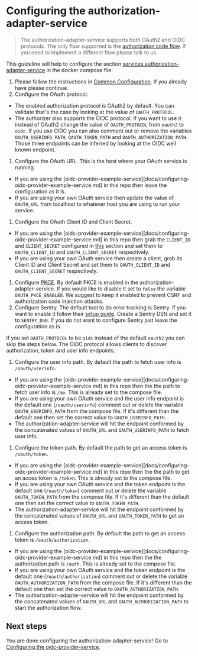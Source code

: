 # Configuring the authorization-adapter-service
> The authorization-adapter-service supports both OAuth2 and OIDC protocols. The only flow supported is the [authorization code flow](https://oauth.net/2/grant-types/authorization-code/). If you need to implement a different flow please talk to us.



This guideline will help to configure the section [services.authorization-adapter-service](https://github.com/idpartner-app/trust-platform-example/blob/trustPlatformExample/docker-compose.yml#L51) in the docker compose file.

1. Please follow the instructions in [Common Configuration](docs/common-configuration.md). If you already have please continue.
1. Configure the OAuth protocol.
  - The enabled authorization protocol is OAuth2 by default. You can validate that's the case by looking at the value of `OAUTH_PROTOCOL`.
  - The authorizer also supports the OIDC protocol. If you want to use it instead of OAuth2 change the value of `OAUTH_PROTOCOL` from `oauth2` to `oidc`. If you use OIDC you can also comment out or remove the variables `OAUTH_USERINFO_PATH`, `OAUTH_TOKEN_PATH` and `OAUTH_AUTHORIZATION_PATH`. Those three endpoints can be inferred by looking at the OIDC well known endpoint.
1. Configure the OAuth URL. This is the host where your OAuth service is running.
  - If you are using the [oidc-provider-example-service][docs/configuring-oidc-provider-example-service.md] in this repo then leave the configuration as it is.
  - If you are using your own OAuth service then update the value of `OAUTH_URL` from localhost to whatever host you are using to run your service.
1. Configure the OAuth Client ID and Client Secret.
  - If you are using the [oidc-provider-example-service][docs/configuring-oidc-provider-example-service.md] in this repo then grab the `CLIENT_ID` and `CLIENT_SECRET` configured in [this](docs/configuring-oidc-provider-example-service.md) section and set them to `OAUTH_CLIENT_ID` and `OAUTH_CLIENT_SECRET` respectively.
  - If you are using your own OAuth service then create a client, grab its Client ID and Client Secret and set them to `OAUTH_CLIENT_ID` and `OAUTH_CLIENT_SECRET` respectively.
1. Configure [PKCE](https://oauth.net/2/pkce/#:~:text=PKCE%20(RFC%207636)%20is%20an,is%20using%20a%20client%20secret.). By default PKCE is enabled in the authorization-adapter-service. If you would like to disable it set to `false` the variable `OAUTH_PKCE_ENABLED`. We suggest to keep it enabled to prevent CSRF and authorization code injection attacks.
1. Configure Sentry. The default tool to do error tracking is Sentry. If you want to enable it follow their [setup guide](https://sentry.io/signup/). Create a Sentry DSN and set it to `SENTRY_DSN`. If you do not want to configure Sentry just leave the configuration as is.


If you set `OAUTH_PROTOCOL` to be `oidc` instead of the default `oauth2` you can skip the steps below. The OIDC protocol allows clients to discover authorization, token and user info endpoints.

1. Configure the user info path. By default the path to fetch user info is `/oauth/userinfo`.
  - If you are using the [oidc-provider-example-service][docs/configuring-oidc-provider-example-service.md] in this repo then the the path to fetch user info is `/me`.  This is already set to the compose file.
  - If you are using your own OAuth service and the user info endpoint is the default one (`/oauth/userinfo`) comment out or delete the variable `OAUTH_USERINFO_PATH` from the compose file. If it's different than the default one then set the correct value to `OAUTH_USERINFO_PATH`.
  - The authorization-adapter-service will hit the endpoint conformed by the concatenated values of `OAUTH_URL` and `OAUTH_USERINFO_PATH` to fetch user info.
1. Configure the token path. By default the path to get an access token is `/oauth/token`.
  - If you are using the [oidc-provider-example-service][docs/configuring-oidc-provider-example-service.md] in this repo then the the path to get an acces token is `/token`. This is already set to the compose file.
  - If you are using your own OAuth service and the token endpoint is the default one (`/oauth/token`) comment out or delete the variable `OAUTH_TOKEN_PATH` from the compose file. If it's different than the default one then set the correct value to `OAUTH_TOKEN_PATH`.
  - The authorization-adapter-service will hit the endpoint conformed by the concatenated values of `OAUTH_URL` and `OAUTH_TOKEN_PATH` to get an access token.
1. Configure the authorization path. By default the path to get an access token is `/oauth/authorization`.
  - If you are using the [oidc-provider-example-service][docs/configuring-oidc-provider-example-service.md] in this repo then the the authorization path is `/auth`. This is already set to the compose file.
  - If you are using your own OAuth service and the token endpoint is the default one (`/oauth/authorization`) comment out or delete the variable `OAUTH_AUTHORIZATION_PATH` from the compose file. If it's different than the default one then set the correct value to `OAUTH_AUTHORIZATION_PATH`.
  - The authorization-adapter-service will hit the endpoint conformed by the concatenated values of `OAUTH_URL` and `OAUTH_AUTHORIZATION_PATH` to start the authorization flow.

## Next steps
You are done configuring the authorization-adapter-service! Go to [Configuring the oidc-provider-service](docs/configuring-oidc-provider-service.md).